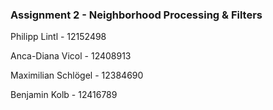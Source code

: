 ### Assignment 2 - Neighborhood Processing & Filters



Philipp Lintl - 12152498

Anca-Diana Vicol - 12408913

Maximilian Schlögel - 12384690

Benjamin Kolb - 12416789